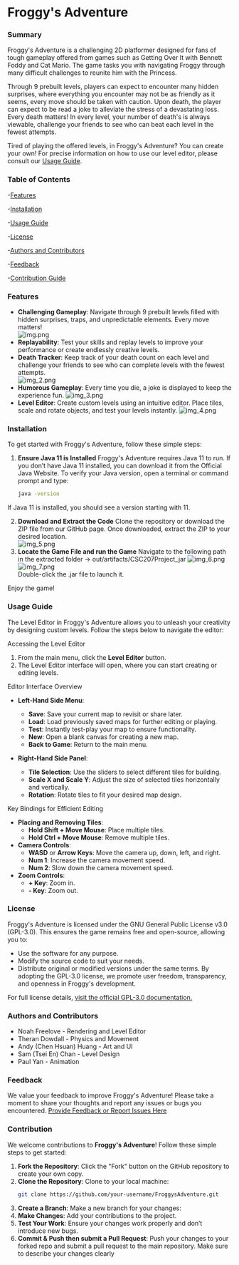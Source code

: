 # Froggy's Adventure
### Summary
Froggy's Adventure is a challenging 2D platformer designed for fans of tough gameplay offered from games such as 
Getting Over It with Bennett Foddy and Cat Mario. The game tasks you with navigating Froggy through many difficult 
challenges to reunite him with the Princess.

Through 9 prebuilt levels, players can expect to encounter many hidden surprises, where everything you encounter may 
not be as friendly as it seems, every move should be taken with caution. Upon death, the player can expect to be read
a joke to alleviate the stress of a devastating loss. Every death matters! In every level, your number of death's is 
always viewable, challenge your friends to see who can beat each level in the fewest attempts.

Tired of playing the offered levels, in Froggy's Adventure? You can create your own! For precise information on how 
to use our level editor, please consult our [Usage Guide](#Usage-guide).

### Table of Contents
-[Features](#features)

-[Installation](#installation)

-[Usage Guide](#usage-guide)

-[License](#license)

-[Authors and Contributors](#authors-and-contributors)

-[Feedback](#feedback)

-[Contribution Guide](#contribution)

### Features
- **Challenging Gameplay**: Navigate through 9 prebuilt levels filled with hidden surprises, traps, and unpredictable elements. Every move matters! \
![img.png](src/main/resources/assets/img.png)
- **Replayability**: Test your skills and replay levels to improve your performance or create endlessly creative levels.
- **Death Tracker**: Keep track of your death count on each level and challenge your friends to see who can complete levels with the fewest attempts. \
![img_2.png](src/main/resources/assets/img_2.png)
- **Humorous Gameplay**: Every time you die, a joke is displayed to keep the experience fun.
![img_3.png](src/main/resources/assets/img_3.png)
- **Level Editor**: Create custom levels using an intuitive editor. Place tiles, scale and rotate objects, and test your levels instantly.
![img_4.png](src/main/resources/assets/img_4.png)


### Installation
To get started with Froggy's Adventure, follow these simple steps:

1. **Ensure Java 11 is Installed**
Froggy's Adventure requires Java 11 to run. If you don’t have Java 11 installed,
you can download it from the Official Java Website.
To verify your Java version, open a terminal or command prompt and type:
    ```bash
    java -version  
If Java 11 is installed, you should see a version starting with 11.

2. **Download and Extract the Code**
Clone the repository or download the ZIP file from our GitHub page. 
Once downloaded, extract the ZIP to your desired location. \
![img_5.png](src/main/resources/assets/img_5.png)
3. **Locate the Game File and run the Game**
Navigate to the following path in the extracted folder -> out/artifacts/CSC207Project_jar
![img_6.png](src/main/resources/assets/img_6.png) \
![img_7.png](src/main/resources/assets/img_7.png) \
Double-click the .jar file to launch it.

Enjoy the game! 

### Usage Guide

The Level Editor in Froggy's Adventure allows you to unleash your creativity by designing custom levels. 
Follow the steps below to navigate the editor:

Accessing the Level Editor
1. From the main menu, click the **Level Editor** button.
2. The Level Editor interface will open, where you can start creating or editing levels.

Editor Interface Overview
- **Left-Hand Side Menu**:
    - **Save**: Save your current map to revisit or share later.
    - **Load**: Load previously saved maps for further editing or playing.
    - **Test**: Instantly test-play your map to ensure functionality.
    - **New**: Open a blank canvas for creating a new map.
    - **Back to Game**: Return to the main menu.

- **Right-Hand Side Panel**:
    - **Tile Selection**: Use the sliders to select different tiles for building.
    - **Scale X and Scale Y**: Adjust the size of selected tiles horizontally and vertically.
    - **Rotation**: Rotate tiles to fit your desired map design.

Key Bindings for Efficient Editing
- **Placing and Removing Tiles**:
    - **Hold Shift + Move Mouse**: Place multiple tiles.
    - **Hold Ctrl + Move Mouse**: Remove multiple tiles.
- **Camera Controls**:
    - **WASD** or **Arrow Keys**: Move the camera up, down, left, and right.
    - **Num 1**: Increase the camera movement speed.
    - **Num 2**: Slow down the camera movement speed.
- **Zoom Controls**:
    - **+ Key**: Zoom in.
    - **- Key**: Zoom out.

### License
Froggy's Adventure is licensed under the GNU General Public License v3.0 (GPL-3.0). 
This ensures the game remains free and open-source, allowing you to:
- Use the software for any purpose.
- Modify the source code to suit your needs.
- Distribute original or modified versions under the same terms.
By adopting the GPL-3.0 license, we promote user freedom, transparency, and openness in Froggy's development. 

For full license details, [visit the official GPL-3.0 documentation.](https://www.gnu.org/licenses/gpl-3.0.html)

### Authors and Contributors
* Noah Freelove - Rendering and Level Editor
* Theran Dowdall - Physics and Movement
* Andy (Chen Hsuan) Huang - Art and UI
* Sam (Tsei En) Chan - Level Design
* Paul Yan - Animation

### Feedback
We value your feedback to improve Froggy's Adventure! Please take a moment to share your thoughts and report any issues or bugs you encountered.
[Provide Feedback or Report Issues Here](https://forms.gle/DKSfEvhDMCrVcMA88)

### Contribution
We welcome contributions to **Froggy's Adventure**! Follow these simple steps to get started:

1. **Fork the Repository**: Click the "Fork" button on the GitHub repository to create your own copy.
2. **Clone the Repository**: Clone to your local machine:
   ```bash
   git clone https://github.com/your-username/FroggysAdventure.git
3. **Create a Branch**: Make a new branch for your changes:
4. **Make Changes**: Add your contributions to the project.
5. **Test Your Work**: Ensure your changes work properly and don’t introduce new bugs.
6. **Commit & Push then submit a Pull Request**: Push your changes to your forked repo and submit a pull request to the main repository. Make sure to describe your changes clearly
